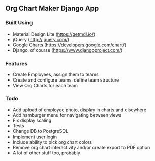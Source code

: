## Org Chart Maker Django App
### Built Using
* Material Design Lite (https://getmdl.io/)
* jQuery (http://jquery.com/)
* Google Charts (https://developers.google.com/chart/)
* Django, of course (https://www.djangoproject.com/)
### Features
* Create Employees, assign them to teams
* Create and configure teams, define team structure
* View Org Charts for each team
### Todo
* Add upload of employee photo, display in charts and elsewhere
* Add hamburger menu for navigating between views
* Fix display scaling
* Tests
* Change DB to PostgreSQL
* Implement user login
* Include ability to pick org chart colors
* Remove org chart interactivity and/or create export to PDF option
* A lot of other stuff too, probably